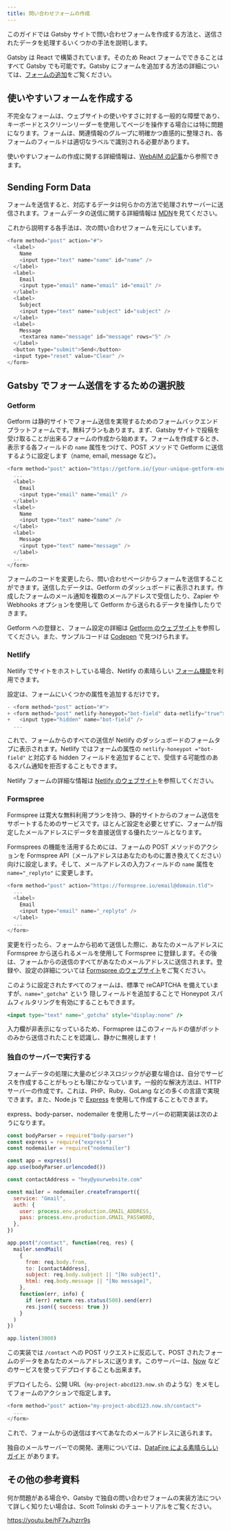 ```yaml
---
title: 問い合わせフォームの作成
---
```


このガイドでは Gatsby サイトで問い合わせフォームを作成する方法と、送信されたデータを処理するいくつかの手法を説明します。

Gatsby は React で構築されています。そのため React フォームでできることはすべて Gatsby でも可能です。Gatsby にフォームを追加する方法の詳細については、[フォームの追加](/docs/adding-forms/)をご覧ください。

## 使いやすいフォームを作成する

不完全なフォームは、ウェブサイトの使いやすさに対する一般的な障壁であり、キーボードとスクリーンリーダーを使用してページを操作する場合には特に問題になります。フォームは、関連情報のグループに明確かつ直感的に整理され、各フォームのフィールドは適切なラベルで識別される必要があります。

使いやすいフォームの作成に関する詳細情報は、[WebAIM の記事](https://webaim.org/techniques/forms/)から参照できます。

## Sending Form Data

フォームを送信すると、対応するデータは何らかの方法で処理されサーバーに送信されます。フォームデータの送信に関する詳細情報は [MDN](https://developer.mozilla.org/ja/docs/Learn/HTML/Forms/Sending_and_retrieving_form_data)を見てください。

これから説明する各手法は、次の問い合わせフォームを元にしています。

```jsx:title=src/pages/contact.js
<form method="post" action="#">
  <label>
    Name
    <input type="text" name="name" id="name" />
  </label>
  <label>
    Email
    <input type="email" name="email" id="email" />
  </label>
  <label>
    Subject
    <input type="text" name="subject" id="subject" />
  </label>
  <label>
    Message
    <textarea name="message" id="message" rows="5" />
  </label>
  <button type="submit">Send</button>
  <input type="reset" value="Clear" />
</form>
```

## Gatsby でフォーム送信をするための選択肢

### Getform

Getform は静的サイトでフォーム送信を実現するためのフォームバックエンドプラットフォームです。無料プランもあります。まず、Gatsby サイトで投稿を受け取ることが出来るフォームの作成から始めます。フォームを作成するとき、表示する各フィールドの `name` 属性をつけて、POST メソッドで Getform に送信するように設定します（name, email, message など）。

```jsx:title=src/pages/contact.js
<form method="post" action="https://getform.io/{your-unique-getform-endpoint}">
  ...
  <label>
    Email
    <input type="email" name="email" />
  </label>
  <label>
    Name
    <input type="text" name="name" />
  </label>
  <label>
    Message
    <input type="text" name="message" />
  </label>
  ...
</form>
```

フォームのコードを変更したら、問い合わせページからフォームを送信することができます。送信したデータは、Getform のダッシュボードに表示されます。作成したフォームのメール通知を複数のメールアドレスで受信したり、Zapier や Webhooks オプションを使用して Getform から送られるデータを操作したりできます。

Getform への登録と、フォーム設定の詳細は [Getform のウェブサイト](https://getform.io/)を参照してください。また、サンプルコードは [Codepen](https://codepen.io/getform) で見つけられます。

### Netlify

Netlify でサイトをホストしている場合、Netlify の素晴らしい [フォーム機能](https://www.netlify.com/docs/form-handling/)を利用できます。

設定は、フォームにいくつかの属性を追加するだけです。

```diff:title=src/pages/contact.js
- <form method="post" action="#">
+ <form method="post" netlify-honeypot="bot-field" data-netlify="true">
+   <input type="hidden" name="bot-field" />
  ...
```

これで、フォームからのすべての送信が Netlify のダッシュボードのフォームタブに表示されます。Netlify ではフォームの属性の `netlify-honeypot ="bot-field"` と対応する hidden フィールドを追加することで、受信する可能性のあるスパム通知を拒否することもできます。

Netlify フォームの詳細な情報は [Netlify のウェブサイト](https://www.netlify.com/docs/form-handling/)を参照してください。

### Formspree

Formspree は寛大な無料利用プランを持つ、静的サイトからのフォーム送信をサポートするためのサービスです。ほとんど設定を必要とせずに、フォームが指定したメールアドレスにデータを直接送信する優れたツールとなります。

Formsprees の機能を活用するためには、フォームの POST メソッドのアクションを Formspree API（メールアドレスはあなたのものに置き換えてください）向けに設定します。そして、メールアドレスの入力フィールドの `name` 属性を `name="_replyto"` に変更します。

```jsx:title=src/pages/contact.js
<form method="post" action="https://formspree.io/email@domain.tld">
  ...
  <label>
    Email
    <input type="email" name="_replyto" />
  </label>
  ...
</form>
```

変更を行ったら、フォームから初めて送信した際に、あなたのメールアドレスに Formspree から送られるメールを使用して Formspree に登録します。その後は、フォームからの送信のすべてがあなたのメールアドレスに送信されます。登録や、設定の詳細については [Formspree のウェブサイト](https://formspree.io/)をご覧ください。

このように設定されたすべてのフォームは、標準で reCAPTCHA を備えていますが、`name="_gotcha"` という 隠しフィールドを追加することで Honeypot スパムフィルタリングを有効にすることもできます。

```jsx
<input type="text" name="_gotcha" style="display:none" />
```

入力欄が非表示になっているため、Formspree はこのフィールドの値がボットのみから送信されたことを認識し、静かに無視します！

### 独自のサーバーで実行する

フォームデータの処理に大量のビジネスロジックが必要な場合は、自分でサービスを作成することがもっとも理にかなっています。一般的な解決方法は、HTTP サーバーの作成です。これは、PHP、Ruby、GoLang などの多くの言語で実現できます。また、Node.js で [Express](https://expressjs.com/) を使用して作成することもできます。

express、body-parser、nodemailer を使用したサーバーの初期実装は次のようになります。

```javascript:title=handleForm.js
const bodyParser = require("body-parser")
const express = require("express")
const nodemailer = require("nodemailer")

const app = express()
app.use(bodyParser.urlencoded())

const contactAddress = "hey@yourwebsite.com"

const mailer = nodemailer.createTransport({
  service: "Gmail",
  auth: {
    user: process.env.production.GMAIL_ADDRESS,
    pass: process.env.production.GMAIL_PASSWORD,
  },
})

app.post("/contact", function(req, res) {
  mailer.sendMail(
    {
      from: req.body.from,
      to: [contactAddress],
      subject: req.body.subject || "[No subject]",
      html: req.body.message || "[No message]",
    },
    function(err, info) {
      if (err) return res.status(500).send(err)
      res.json({ success: true })
    }
  )
})

app.listen(3000)
```

この実装では `/contact` への POST リクエストに反応して、POST されたフォームのデータをあなたのメールアドレスに送ります。このサーバーは、[Now](https://zeit.co/now) などのサービスを使ってデプロイすることも出来ます。

デプロイしたら、公開 URL（`my-project-abcd123.now.sh` のような）をメモしてフォームのアクションで指定します。

```jsx:title=src/pages/contact.js
<form method="post" action="my-project-abcd123.now.sh/contact">
  ...
</form>
```

これで、フォームからの送信はすべてあなたのメールアドレスに送られます。

独自のメールサーバーでの開発、運用については、[DataFire による素晴らしいガイド](https://medium.com/datafire-io/simple-backends-four-ways-to-implement-a-contact-us-form-on-a-static-website-10fc430984a4) があります。

## その他の参考資料

何か問題がある場合や、Gatsby で独自の問い合わせフォームの実装方法について詳しく知りたい場合は、Scott Tolinski のチュートリアルをご覧ください。

https://youtu.be/hF7xJhzrr9s
